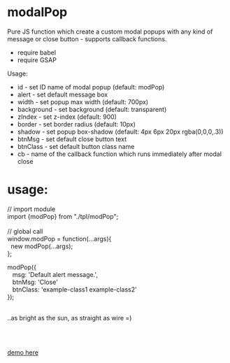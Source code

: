 # modalPop
Pure JS function which create a custom modal popups with any kind of message or close button - supports callback functions.


* require babel
* require GSAP

Usage:

- id - set ID name of modal popup (default: modPop)
- alert - set default message box
- width - set popup max width (default: 700px)
- background - set background (default: transparent)
- zIndex - set z-index (default: 900)
- border - set border radius (default: 10px)
- shadow - set popup box-shadow (default: 4px 6px 20px rgba(0,0,0,.3))
- btnMsg - set default close button text
- btnClass - set default button class name
- cb - name of the callback function which runs immediately after modal close

# usage:

// import module<br>
import {modPop} from "./tpl/modPop";<br><br>
// global call<br>
window.modPop = function(...args){<br>
&nbsp;&nbsp;new modPop(...args);<br>
};<br>

modPop({<br>
&nbsp;&nbsp;  msg: '<span class="alert">Default alert message.</span>',<br>
&nbsp;&nbsp;  btnMsg: 'Close'<br>
&nbsp;&nbsp;  btnClass: 'example-class1 example-class2'<br>
});<br><br>

..as bright as the sun, as straight as wire =)

<br><br>

<a href="http://www.modweb.pl/projects/css-framework/">demo here</a>
